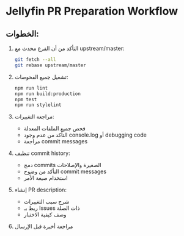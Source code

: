 # Jellyfin PR Preparation Workflow

## الخطوات:
1. التأكد من أن الفرع محدث مع upstream/master:
   ```bash
   git fetch --all
   git rebase upstream/master
   ```

2. تشغيل جميع الفحوصات:
   ```bash
   npm run lint
   npm run build:production
   npm test
   npm run stylelint
   ```

3. مراجعة التغييرات:
   - فحص جميع الملفات المعدلة
   - التأكد من عدم وجود console.log أو debugging code
   - مراجعة commit messages

4. تنظيف commit history:
   - دمج commits الصغيرة والإصلاحات
   - التأكد من وضوح commit messages
   - استخدام صيغة الأمر

5. إنشاء PR description:
   - شرح سبب التغييرات
   - ربط بـ Issues ذات الصلة
   - وصف كيفية الاختبار

6. مراجعة أخيرة قبل الإرسال